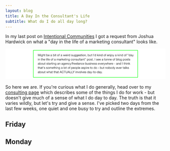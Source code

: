 ```yaml
---
layout: blog
title: A Day In the Consultant's Life
subtitle: What do I do all day long?
---
```


In my last post on [Intentional Communities](http://tomcritchlow.com/2016/08/25/community/) I got a request from Joshua Hardwick on what a "day in the life of a marketing consultant" looks like.

![](/images/joshuahardwick.png)

So here we are. If you're curious what I do generally, head over to my [consulting page](http://tomcritchlow.com/consulting/) which describes some of the things I do for work - but doesn't give much of a sense of what I do day to day. The truth is that it varies wildly, but let's try and give a sense. I've picked two days from the last few weeks, one quiet and one busy to try and outline the extremes.

## Friday

## Monday